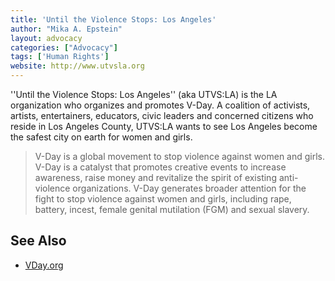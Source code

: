 ```yaml
---
title: 'Until the Violence Stops: Los Angeles'
author: "Mika A. Epstein"
layout: advocacy
categories: ["Advocacy"]
tags: ['Human Rights']
website: http://www.utvsla.org
---
```


''Until the Violence Stops: Los Angeles'' (aka UTVS:LA) is the LA organization who organizes and promotes V-Day. A coalition of activists, artists, entertainers, educators, civic leaders and concerned citizens who reside in Los Angeles County, UTVS:LA wants to see Los Angeles become the safest city on earth for women and girls.

> V-Day is a global movement to stop violence against women and girls. V-Day is a catalyst that promotes creative events to increase awareness, raise money and revitalize the spirit of existing anti-violence organizations. V-Day generates broader attention for the fight to stop violence against women and girls, including rape, battery, incest, female genital mutilation (FGM) and sexual slavery.

## See Also

* [VDay.org](http://www.vday.org)